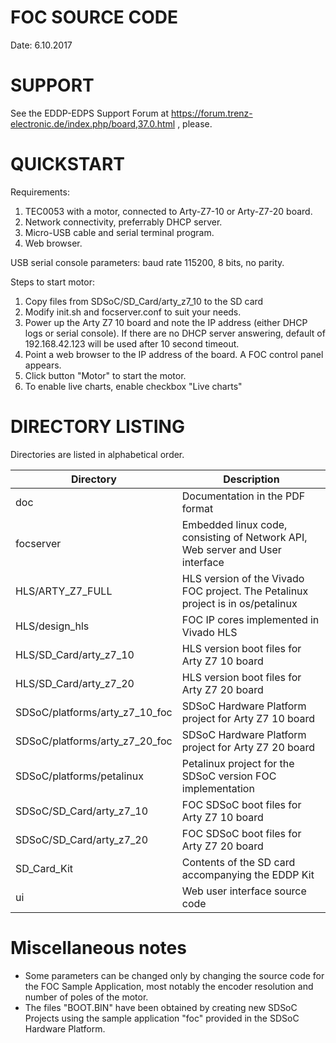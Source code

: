 FOC SOURCE CODE
===============
Date: 6.10.2017

SUPPORT
=======
See the EDDP-EDPS Support Forum at https://forum.trenz-electronic.de/index.php/board,37.0.html , please.

QUICKSTART
==========
Requirements:
1. TEC0053 with a motor, connected to Arty-Z7-10 or Arty-Z7-20 board.
2. Network connectivity, preferrably DHCP server.
3. Micro-USB cable and serial terminal program.
4. Web browser.

USB serial console parameters: baud rate 115200, 8 bits, no parity.

Steps to start motor:
1. Copy files from SDSoC/SD_Card/arty_z7_10 to the SD card
2. Modify init.sh and focserver.conf to suit your needs.
3. Power up the Arty Z7 10 board and note the IP address (either DHCP logs or
   serial console). If there are no DHCP server answering, default of
   192.168.42.123 will be used after 10 second timeout.
4. Point a web browser to the IP address of the board. A FOC control panel appears.
5. Click button "Motor" to start the motor.
6. To enable live charts, enable checkbox "Live charts"


DIRECTORY LISTING
=================

Directories are listed in alphabetical order.


Directory			| Description
--------------------------------|--------------------------------
doc                             | Documentation in the PDF format
focserver			| Embedded linux code, consisting of Network API, Web server and User interface
HLS/ARTY_Z7_FULL		| HLS version of the Vivado FOC project. The Petalinux project is in os/petalinux
HLS/design_hls			| FOC IP cores implemented in Vivado HLS
HLS/SD_Card/arty_z7_10		| HLS version boot files for Arty Z7 10 board
HLS/SD_Card/arty_z7_20		| HLS version boot files for Arty Z7 20 board
SDSoC/platforms/arty_z7_10_foc	| SDSoC Hardware Platform project for Arty Z7 10 board
SDSoC/platforms/arty_z7_20_foc	| SDSoC Hardware Platform project for Arty Z7 20 board
SDSoC/platforms/petalinux	| Petalinux project for the SDSoC version FOC implementation
SDSoC/SD_Card/arty_z7_10	| FOC SDSoC boot files for Arty Z7 10 board
SDSoC/SD_Card/arty_z7_20	| FOC SDSoC boot files for Arty Z7 20 board
SD_Card_Kit			| Contents of the SD card accompanying the EDDP Kit
ui				| Web user interface source code

Miscellaneous notes
===================
* Some parameters can be changed only by changing the source code for the FOC Sample Application, most notably the encoder resolution and number of poles of the motor.
* The files "BOOT.BIN" have been obtained by creating new SDSoC Projects using the sample application "foc" provided in the SDSoC Hardware Platform.
